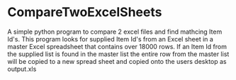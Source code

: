 # CompareTwoExcelSheets
A simple python program to compare 2 excel files and find mathcing Item Id's. 
This program looks for supplied Item Id's from an Excel sheet in a master Excel spreadsheet that contains over 18000 rows.
If an Item Id from the supplied list is found in the master list the entire row from the master list will be copied to a new
spread sheet and copied onto the users desktop as output.xls
